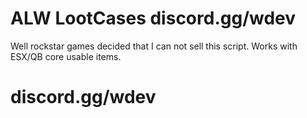# ALW LootCases discord.gg/wdev

Well rockstar games decided that I can not sell this script.
Works with ESX/QB core usable items.

# discord.gg/wdev
